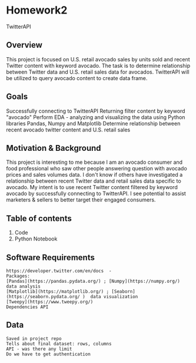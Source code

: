 # Homework2
TwitterAPI 
## Overview
This project is focused on U.S. retail avocado sales by units sold and recent Twitter content with keyword avocado.
The task is to determine relationship between Twitter data and U.S. retail sales data for avocados.
TwitterAPI will be utilized to query avocado content to create data frame.
## Goals
Successfully connecting to TwitterAPI
Returning filter content by keyword "avocado"
Perform EDA - analyzing and visualizing the data using Python libraries Pandas, Numpy and Matplotlib
Determine relationship between recent avocado twitter content and U.S. retail sales
## Motivation & Background
This project is interesting to me because I am an avocado consumer and food professional who saw other people answering question with avocado prices and sales volumes data. I don't know if others have investigated a relationship between recent Twitter data and retail sales data specific to avocado. My intent is to use recent Twitter content filtered by keyword avocado by successfully connecting to TwitterAPI. I see potential to assist marketers & sellers to better target their engaged consumers.
## Table of contents
1. Code
2. Python Notebook
## Software Requirements
	https://developer.twitter.com/en/docs  - 
	Packages: 
	[Pandas](https://pandas.pydata.org/) ; [Numpy](https://numpy.org/) data analysis
	[Matplotlib](https://matplotlib.org/) ; [Seaborn](https://seaborn.pydata.org/ )  data visualization
	[Tweepy](https://www.tweepy.org/)
	Dependencies API

## Data
	Saved in project repo
	Tells about final dataset: rows, columns
	API - was there any limit
	Do we have to get authentication
